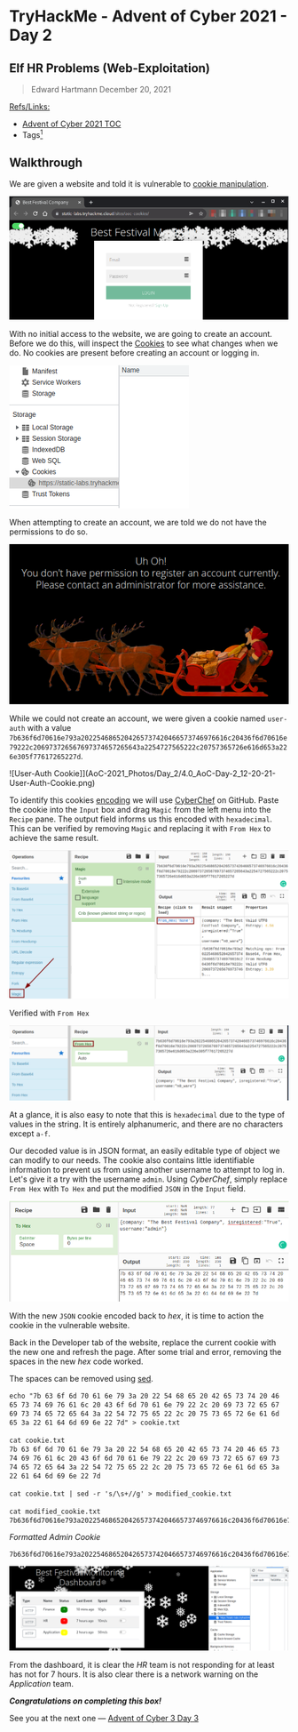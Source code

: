 # TryHackMe - Advent of Cyber 2021 - Day 2
## Elf HR Problems (Web-Exploitation)
> Edward Hartmann
> December 20, 2021

<u>Refs/Links:</u>
- [Advent of Cyber 2021 TOC](Advent%20of%20Cyber%20Table%20of%20Contents.md)  
-  Tags[^1]


[^1]: #cookies #authentication #webapp #encoding #hexe
[^2]: 

## Walkthrough
We are given a website and told it is vulnerable to [cookie manipulation](../../../../Knowledge%20Base/Vulnerabilities/Cookie%20Manipulation.md). 

![Vulnerable Landing Page](AoC-2021_Photos/Day_02/1.0_AoC-Day-2_12-19-21-Lading-Page.png)

With no initial access to the website, we are going to create an account. Before we do this, will inspect the [Cookies](../../../../Knowledge%20Base/Concepts/Web/Cookies.md) to see what changes when we do. No cookies are present before creating an account or logging in. 

![No Cookies](AoC-2021_Photos/Day_02/2.0_AoC-Day-2_12-20-21-No-Cookies.png)

When attempting to create an account, we are told we do not have the permissions to do so. 

![Cannot Create Account](AoC-2021_Photos/Day_02/3.0_AoC-Day-2_12-20-21-Cannot-Create-Account.png)

While we could not create an account, we were given a cookie named `user-auth` with a value `7b636f6d70616e793a2022546865204265737420466573746976616c20436f6d70616e79222c206973726567697374657265643a2254727565222c20757365726e616d653a226e305f77617265227d`.

![User-Auth Cookie]](AoC-2021_Photos/Day_2/4.0_AoC-Day-2_12-20-21-User-Auth-Cookie.png)

To identify this cookies [encoding](../../../../Knowledge%20Base/Concepts/General/Encoding%20and%20Decoding.md) we will use [CyberChef](https://gchq.github.io/CyberChef/) on GitHub. Paste the cookie into the `Input` box and drag `Magic` from the left menu into the `Recipe` pane. The output field informs us this encoded with `hexadecimal`. This can be verified by removing `Magic` and replacing it with `From Hex` to achieve the same result. 

![CyberChef Magic Decoding](AoC-2021_Photos/Day_02/5.0_AoC-Day-2_12-20-21-Magic-Decoding.png)

Verified with `From Hex`

![From Hex Decoding](AoC-2021_Photos/Day_02/6.0_AoC-Day-2_12-20-21-Hexdump-Decoding.png)

At a glance, it is also easy to note that this is `hexadecimal` due to the type of values in the string. It is entirely alphanumeric, and there are no characters except `a-f`. 

Our decoded value is in JSON format, an easily editable type of object we can modify to our needs. The cookie also contains little identifiable information to prevent us from using another username to attempt to log in. Let's give it a try with the username `admin`. Using *CyberChef*, simply replace `From Hex` with `To Hex` and put the modified `JSON` in the `Input` field. 

![Modified Admin Cookie](AoC-2021_Photos/Day_02/7.0_AoC-Day-2_12-21-21-Modified-Admin-Cookie.png)

With the new `JSON` cookie encoded back to *hex*, it is time to action the cookie in the vulnerable website. 

Back in the Developer tab of the website, replace the current cookie with the new one and refresh the page. After some trial and error, removing the spaces in the new *hex* code worked. 

The spaces can be removed using [sed](../../../../Tools,%20Binaries,%20and%20Programs/CLI%20Utilities/sed.md). 

```
echo "7b 63 6f 6d 70 61 6e 79 3a 20 22 54 68 65 20 42 65 73 74 20 46 65 73 74 69 76 61 6c 20 43 6f 6d 70 61 6e 79 22 2c 20 69 73 72 65 67 69 73 74 65 72 65 64 3a 22 54 72 75 65 22 2c 20 75 73 65 72 6e 61 6d 65 3a 22 61 64 6d 69 6e 22 7d" > cookie.txt     

cat cookie.txt                                          
7b 63 6f 6d 70 61 6e 79 3a 20 22 54 68 65 20 42 65 73 74 20 46 65 73 74 69 76 61 6c 20 43 6f 6d 70 61 6e 79 22 2c 20 69 73 72 65 67 69 73 74 65 72 65 64 3a 22 54 72 75 65 22 2c 20 75 73 65 72 6e 61 6d 65 3a 22 61 64 6d 69 6e 22 7d

cat cookie.txt | sed -r 's/\s+//g' > modified_cookie.txt

cat modified_cookie.txt                                 
7b636f6d70616e793a2022546865204265737420466573746976616c20436f6d70616e79222c206973726567697374657265643a2254727565222c20757365726e616d653a2261646d696e227d
```

_Formatted Admin Cookie_
```
7b636f6d70616e793a2022546865204265737420466573746976616c20436f6d70616e79222c206973726567697374657265643a2254727565222c20757365726e616d653a2261646d696e227d
```

![Admin Dashboard Access](AoC-2021_Photos/Day_02/8.0_AoC-Day-2_12-21-21-Relload-Admin-Cookie.png)

From the dashboard, it is clear the *HR* team is not responding for at least has not for 7 hours. It is also clear there is a network warning on the *Application* team.

***Congratulations on completing this box!***  

See you at the next one &mdash; [Advent of Cyber 3 Day 3](Day%2003%20%20-%20Advent%20of%20Cyber%202021.md)
</br>
</br>
</br>
</br>
</br>
</br>
</br>
</br>
</br>
</br>
</br>
</br>
</br>
</br>
</br>
</br>
</br>
</br>
</br>
</br>
</br>
</br>
</br>
</br>
</br>
</br>
</br>
</br>
</br>
</br>
</br>
</br>
</br>
</br>
</br>
</br>
</br>
</br>
</br>
</br>
</br>
</br>
</br>
</br>
</br>
</br>
</br>
</br>
</br>
</br>
</br>
</br>
</br>
</br>
</br>
</br>
</br>
</br>
</br>
</br>
</br>
</br>
</br>
